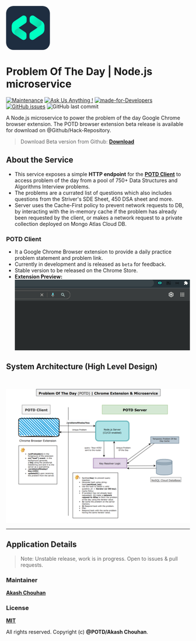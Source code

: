 <img src='assets/POTD_logo.png' width='120px' style="border-radius:20px">

# Problem Of The Day | Node.js microservice
[![Maintenance](https://img.shields.io/badge/Maintained%3F-Yes-8ebb9c.svg)](https://github.com/Hack-Repository/POTD-Node.js-microservice "Repo Maintained")
[![Ask Us Anything !](https://img.shields.io/badge/Ask%20Us-Anything-1abc9c.svg)](https://github.com/Hack-Repository/ "github.com/Hack-Repository")
[![made-for-Developers](https://img.shields.io/badge/Made%20for-Developers-426658.svg)](https://github.com/Hack-Repository/POTD-Node.js-microservice "POTD")
[![GitHub issues](https://img.shields.io/github/issues/Hack-Repository/POTD-Node.js-microservice.svg)](https://github.com/Hack-Repository/POTD-Node.js-microservice/issues)
![GitHub last commit](https://img.shields.io/github/last-commit/Hack-Repository/POTD-Node.js-microservice.svg)

A Node.js microservice to power the problem of the day Google Chrome browser extension. The POTD browser extension beta release is available for download on @Github/Hack-Repository.

> Download Beta version from Github: **[Download](https://github.com/Hack-Repository/POTD-GoogleChromeExtension "POTD Extension")**

## About the Service
* This service exposes a simple **HTTP endpoint** for the **[POTD Client](https://github.com/Hack-Repository/POTD-UI "POTD Extension")** to access problem of the day from a pool of 750+ Data Structures and Algorithms Interview problems. 
* The problems are a currated list of questions which also includes questions from the Striver's SDE Sheet, 450 DSA sheet and more.
* Server uses the Cache-First policy to prevent network requests to DB, by interacting with the in-memory cache if the problem has already been requested by the client, or makes a network request to a private collection deployed on Mongo Atlas Cloud DB.
  
### POTD Client
* It a Google Chrome Browser extension to provide a daily practice problem statement and problem link.
* Currently in development and is released as `beta` for feedback.
* Stable version to be released on the Chrome Store.
* **Extension Preview:**
![POTD Chrome Extension](./assets/POTD_ExtensionUI.gif)

## System Architecture (High Level Design)

<br />

![System Architecture](./assets/System%20Architecture%20_DFD.png)

---

## Application Details

> Note: Unstable release, work is in progress. Open to issues & pull requests.

### Maintainer
**[Akash Chouhan](https://github.com/akashchouhan16 "akashchouhan16")**

### License
**[MIT](https://github.com/Hack-Repository/POTD-Node.js-microservice/blob/master/LICENSE "License")**

All rights reserved. Copyright (c) **@POTD/Akash Chouhan**.




